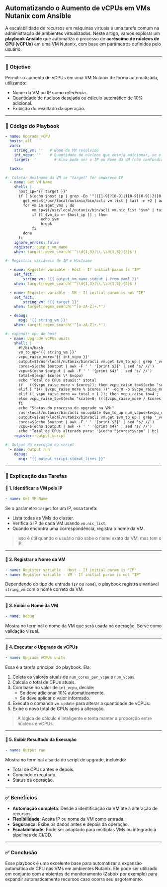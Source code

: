 ## Automatizando o Aumento de vCPUs em VMs Nutanix com Ansible

A escalabilidade de recursos em máquinas virtuais é uma tarefa comum na administração de ambientes virtualizados. Neste artigo, vamos explorar um **playbook Ansible** que automatiza o processo de **acréscimo de núcleos de CPU (vCPUs)** em uma VM Nutanix, com base em parâmetros definidos pelo usuário.

***

### 🎯 Objetivo

Permitir o aumento de vCPUs em uma VM Nutanix de forma automatizada, utilizando:

*   Nome da VM ou IP como referência.
*   Quantidade de núcleos desejada ou cálculo automático de 10% adicional.
*   Exibição do resultado da operação.

***

### 📄 Código do Playbook

```yaml
- name: Upgrade vCPU
  hosts: all
  vars:
    string_vm: ''   # Nome da VM resolvido
    int_vcpu: ''    # Quantidade de núcleos que deseja adicionar, se o campo estiver vazio vai adicionar 10%
    target: ''		  # Alvo pode ser o IP ou Nome da VM (não confundir com hostname do sistema)

  tasks:

#- Coletar Hostname da VM se "target" for endereço IP
  - name: Get VM Name
    shell: |
      host_ip="{{ target }}"
      if [ $(echo $host_ip | grep -Eo '^(([1-9]?[0-9]|1[0-9][0-9]|2([0-4][0-9]|5[0-5]))\.){3}([1-9]?[0-9]|1[0-9][0-9]|2([0-4][0-9]|5[0-5]))$') != 1 ] ; then
        get_vms=$(/usr/local/nutanix/bin/acli vm.list | tail -n +2 | awk -F ' ' '{print $1"\n"}' | grep -v 'NTNX\|ntnx' | sed 's/$/\n/g')   # Obs.: Filtro do "grep" para desconsiderar as VMs de gerenciamento do cluster, customize se precisar acrescentar outras VMs
        for vm in $get_vms ; do
            vm_ip=$(/usr/local/nutanix/bin/acli vm.nic_list "$vm" | tail -n +2 | awk -F ' ' '{print $3}')
            if [[ $vm_ip =~ $host_ip ]] ; then
                echo $vm
                break
            fi
        done
      fi
    ignore_errors: false
    register: output_vm_name
    when: target|regex_search('^\\d{1,3}(\\.\\d{1,3}){3}$')

#- Registrar variáveis de IP e Hostname

  - name: Register variable - Host - If initial param is "IP"
    set_fact:
        string_vm: "{{ output_vm_name.stdout | from_yaml }}"
    when: target|regex_search('^\\d{1,3}(\\.\\d{1,3}){3}$')

  - name: Register variable - VM - If initial param is not "IP"
    set_fact:
        string_vm: "{{ target }}"
    when: target|regex_search('^[a-zA-Z]+.*')

  - debug:
      msg: '{{ string_vm }}'
    when: target|regex_search('^[a-zA-Z]+.*')

#- expandir cpu do host
  - name: Upgrade vCPUs units
    shell: |
      #!/bin/bash
      vm_to_up='{{ string_vm }}'
      vcpu_raise_more='{{ int_vcpu }}'
      output=$(/usr/local/nutanix/bin/acli vm.get $vm_to_up | grep '_vcpu')
      cores=$(echo $output | awk -F ' ' '{print $2}' | sed 's/ //')
      vcpu=$(echo $output | awk -F ' ' '{print $4}' | sed 's/ //')
      total=$(expr $cores \* $vcpu)
      echo "Total de CPUs atuais:" $total
      if   (($vcpu_raise_more < $cores)); then vcpu_raise_to=$(echo "scale=0; ($vcpu + 1)" | bc -l) ;
      elif [ "$(( $vcpu_raise_more % $cores ))" -eq 0 -o $vcpu_raise_more -lt $total ]; then vcpu_raise_to=$(echo "scale=0; ($vcpu_raise_more / $cores)+$vcpu" | bc -l) ;
      elif (( vcpu_raise_more == total + 1 )); then vcpu_raise_to=4 ;
      else vcpu_raise_to=$(echo "scale=0; ((($vcpu_raise_more / $cores)+($vcpu / $cores))*$cores)" | bc -l) ;
      fi
      echo "Status do processo de upgrade na VM:"
      /usr/local/nutanix/bin/acli vm.update $vm_to_up num_vcpus=$vcpu_raise_to
      output=$(/usr/local/nutanix/bin/acli vm.get $vm_to_up | grep '_vcpu')
      cores=$(echo $output | awk -F ' ' '{print $2}' | sed 's/ //')
      vcpu=$(echo $output | awk -F ' ' '{print $4}' | sed 's/ //')
      echo "Total de CPUs alterado para: "$(echo "$cores*$vcpu" | bc)
    register: output_script

#- Output da execução do script
  - name: Output run
    debug:
      msg: "{{ output_script.stdout_lines }}"

```

***

### 🧩 Explicação das Tarefas

#### 🔹 1. **Identificar a VM pelo IP**

```yaml
- name: Get VM Name
```

Se o parâmetro `target` for um IP, essa tarefa:

*   Lista todas as VMs do cluster.
*   Verifica o IP de cada VM usando `vm.nic_list`.
*   Quando encontra uma correspondência, registra o nome da VM.

> Isso é útil quando o usuário não sabe o nome exato da VM, mas tem o IP.

***

#### 🔹 2. **Registrar o Nome da VM**

```yaml
- name: Register variable - Host - If initial param is "IP"
- name: Register variable - VM - If initial param is not "IP"
```

Dependendo do tipo de entrada (`IP` ou `nome`), o playbook registra a variável `string_vm` com o nome correto da VM.

***

#### 🔹 3. **Exibir o Nome da VM**

```yaml
- name: Debug
```

Mostra no terminal o nome da VM que será usada na operação. Serve como validação visual.

***

#### 🔹 4. **Executar o Upgrade de vCPUs**

```yaml
- name: Upgrade vCPUs units
```

Essa é a tarefa principal do playbook. Ela:

1.  Coleta os valores atuais de `num_cores_per_vcpu` e `num_vcpus`.
2.  Calcula o total de CPUs atuais.
3.  Com base no valor de `int_vcpu`, decide:
    *   Se deve adicionar 10% automaticamente.
    *   Se deve aplicar o valor informado.
4.  Executa o comando `vm.update` para alterar a quantidade de vCPUs.
5.  Exibe o novo total de CPUs após a alteração.

> A lógica de cálculo é inteligente e tenta manter a proporção entre núcleos e vCPUs.

***

#### 🔹 5. **Exibir Resultado da Execução**

```yaml
- name: Output run
```

Mostra no terminal a saída do script de upgrade, incluindo:

*   Total de CPUs antes e depois.
*   Comando executado.
*   Status da operação.

***

### ✅ Benefícios

*   **Automação completa**: Desde a identificação da VM até a alteração de recursos.
*   **Flexibilidade**: Aceita IP ou nome da VM como entrada.
*   **Segurança**: Exibe os dados antes e depois da operação.
*   **Escalabilidade**: Pode ser adaptado para múltiplas VMs ou integrado a pipelines de CI/CD.

***

### ✅ Conclusão

Esse playbook é uma excelente base para automatizar a expansão automática de CPU nas VMs em ambientes Nutanix. Ele pode ser utilizado em conjunto com ambientes de monitoramento (Zabbix por exemplo) para expandir automaticamente recursos caso ocorra seu esgotamento.